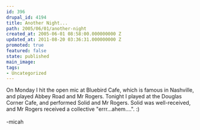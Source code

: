 ```yaml
---
id: 396
drupal_id: 4194
title: Another Night...
path: 2005/06/01/another-night
created_at: 2005-06-01 08:58:00.000000000 Z
updated_at: 2011-08-20 03:36:31.000000000 Z
promoted: true
featured: false
state: published
main_image: 
tags:
- Uncategorized
---
```

On Monday I hit the open mic at Bluebird Cafe, which is famous in Nashville, and played Abbey Road and Mr Rogers. Tonight I played at the Douglas Corner Cafe, and performed Solid and Mr Rogers. Solid was well-received, and Mr Rogers received a  collective "errr...ahem....". :)<br /><br />-micah
